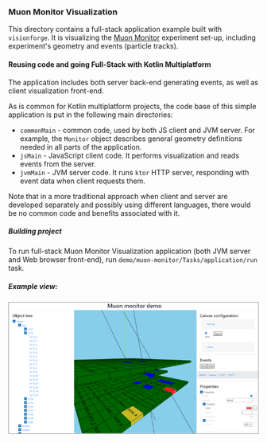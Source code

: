 
### Muon Monitor Visualization

This directory contains a full-stack application example built with `visionforge`.
It is visualizing the 
[Muon Monitor](http://npm.mipt.ru/projects/physics.html#mounMonitor) experiment set-up,
including experiment's geometry and events (particle tracks).

#### Reusing code and going Full-Stack with Kotlin Multiplatform

The application includes both server back-end generating events, as well as client 
visualization front-end.

As is common for Kotlin multiplatform projects, the code base of this simple application 
is put in the following main directories:
* `commonMain` - common code, used by both JS client and JVM server. For example, the `Monitor`
object describes general geometry definitions needed in all parts of the application.
* `jsMain` - JavaScript client code. It performs visualization and reads events from the server.  
* `jvmMain` - JVM server code. It runs `ktor` HTTP server, responding with event data when
client requests them.

Note that in a more traditional approach when client and server are developed separately
and possibly using different languages, there would be no common code and benefits associated
with it. 

##### Building project

To run full-stack Muon Monitor Visualization application (both JVM server and Web browser front-end), 
run `demo/muon-monitor/Tasks/application/run` task.

##### Example view:

![](../../docs/images/muon-monitor.png)
